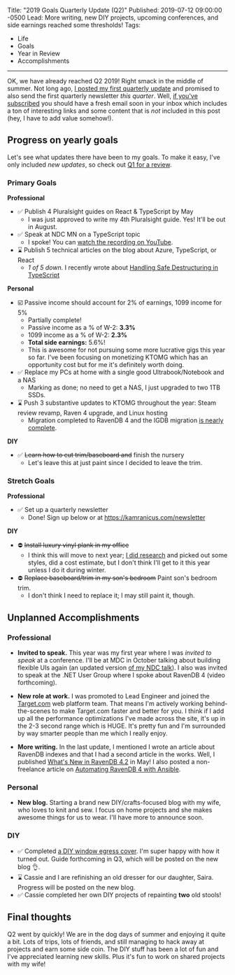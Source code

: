 Title: "2019 Goals Quarterly Update (Q2)"
Published: 2019-07-12 09:00:00 -0500
Lead: More writing, new DIY projects, upcoming conferences, and side earnings reached some thresholds!
Tags:
- Life
- Goals
- Year in Review
- Accomplishments
---

OK, we have already reached Q2 2019! Right smack in the middle of summer. Not long ago, [I posted my first quarterly update](https://kamranicus.com/posts/2019-04-28-quarterly-1-update) and promised to also send the first quarterly newsletter *this quarter*. Well, [if you've subscribed](https://kamranicus.com/newsletter) you should have a fresh email soon in your inbox which includes a ton of interesting links and some content that is _not_ included in this post (hey, I have to add value somehow!).

## Progress on yearly goals

Let's see what updates there have been to my goals. To make it easy, I've only included *new updates*, so check out [Q1 for a review](https://kamranicus.com/posts/2019-04-28-quarterly-1-update).

### Primary Goals

**Professional**

- ✅ Publish 4 Pluralsight guides on React & TypeScript by May
  - I was just approved to write my 4th Pluralsight guide. Yes! It'll be out in August.
- ✅ Speak at NDC MN on a TypeScript topic
  - I spoke! You can [watch the recording on YouTube](https://www.youtube.com/watch?v=mIejhIX7ObE).
- ⌛ Publish 5 technical articles on the blog about Azure, TypeScript, or React
  - *1 of 5 down.* I recently wrote about [Handling Safe Destructuring in TypeScript](https://kamranicus.com/posts/2019-06-26-typescript-safe-destructuring-patterns)

**Personal**

- ☑️ Passive income should account for 2% of earnings, 1099 income for 5%
  - Partially complete!
  - Passive income as a % of W-2: **3.3%**
  - 1099 income as a % of W-2: **2.3%**
  - **Total side earnings:** 5.6%!
  - This is awesome for not pursuing some more lucrative gigs this year so far. I've been focusing on monetizing KTOMG which has an opportunity cost but for me it's definitely worth doing.
- ✅ Replace my PCs at home with a single good Ultrabook/Notebook and a NAS
  - Marking as done; no need to get a NAS, I just upgraded to two 1TB SSDs.
- ⌛ Push 3 substantive updates to KTOMG throughout the year: Steam review revamp, Raven 4 upgrade, and Linux hosting
  - Migration completed to RavenDB 4 and the IGDB migration [is nearly complete](https://twitter.com/keeptrackgames/status/1143354095027347457).

**DIY**

- ✅ ~~Learn how to cut trim/baseboard and~~ finish the nursery
  -  Let's leave this at just paint since I decided to leave the trim.

### Stretch Goals

**Professional**

- ✅ Set up a quarterly newsletter
  - Done! Sign up below or at https://kamranicus.com/newsletter

**DIY**

- ⛔ ~~Install luxury vinyl plank in my office~~
  - I think this will move to next year; [I did research](https://twitter.com/kamranayub/status/1143369429469880320) and picked out some styles, did a cost estimate, but I don't think I'll get to it this year unless I do it during winter.
- ⛔ ~~Replace baseboard/trim in my son's bedroom~~ Paint son's bedroom trim.
  - I don't think I need to replace it; I may still paint it, though.

## Unplanned Accomplishments

### Professional

- **Invited to speak.** This year was my first year where I was *invited to speak* at a conference. I'll be at MDC in October talking about building flexible UIs again (an updated version [of my NDC talk](https://www.youtube.com/watch?v=mIejhIX7ObE)). I also was invited to speak at the .NET User Group where I spoke about RavenDB 4 (video forthcoming).

- **New role at work.** I was promoted to Lead Engineer and joined the [Target.com](https://target.com) web platform team. That means I'm actively working behind-the-scenes to make Target.com faster and better for you. I think if I add up all the performance optimizations I've made across the site, it's up in the 2-3 second range which is HUGE. It's pretty fun and I'm surrounded by way smarter people than me which I really enjoy.

- **More writing.** In the last update, I mentioned I wrote an article about RavenDB indexes and that I had a second article in the works. Well, I published [What's New in RavenDB 4.2](https://www.codeproject.com/Articles/4553133/Whats-New-in-RavenDB-4-2) in May! I also posted a non-freelance article on [Automating RavenDB 4 with Ansible](https://kamranicus.com/posts/2019-05-22-ravendb-devops-automation-with-ansible).

### Personal

- **New blog.** Starting a brand new DIY/crafts-focused blog with my wife, who loves to knit and sew. I focus on home projects and she makes awesome things for us to wear. I'll have more to announce soon.

### DIY

- ✅ Completed [a DIY window egress cover](https://twitter.com/kamranayub/status/1145410649121538048). I'm super happy with how it turned out. Guide forthcoming in Q3, which will be posted on the new blog 👌.
- ⌛ Cassie and I are refinishing an old dresser for our daughter, Saira. Progress will be posted on the new blog.
- ✅ Cassie completed her own DIY projects of repainting **two** old stools!

## Final thoughts

Q2 went by quickly! We are in the dog days of summer and enjoying it quite a bit. Lots of trips, lots of friends, and still managing to hack away at projects and earn some side coin. The DIY stuff has been a lot of fun and I've appreciated learning new skills. Plus it's fun to work on shared projects with my wife!